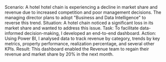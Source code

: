 Scenario: A hotel hotel chain is experiencing a decline in market share and revenue due to increased competition and poor management decisions. The managing director plans to adopt "Business and Data Intelligence" to reverse this trend.
Situation: A hotel chain noticed a significant loss in its market share and wanted to address this issue.
Task: To facilitate data-informed decision-making, I developed an end-to-end dashboard.
Action: Using Power BI, I analysed data to track revenue by category, trends by key metrics, property performance, realization percentage, and several other KPIs.
Result: This dashboard enabled the Revenue team to regain their revenue and market share by 20% in the next month.
